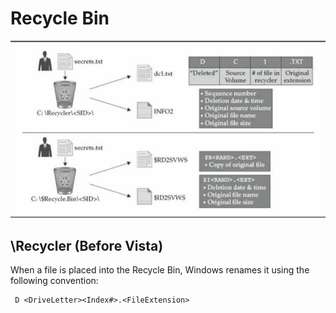 # Recycle Bin

![Recycle bin behavior between Windows XP, 2003 \(Upper\) and Windows Vista, 7 \(Below\)](../.gitbook/assets/image%20%28102%29.png)

## \Recycler (Before Vista) 
When a file is placed into the Recycle Bin, Windows renames it using the following convention:
```
 D <DriveLetter><Index#>.<FileExtension>
```
